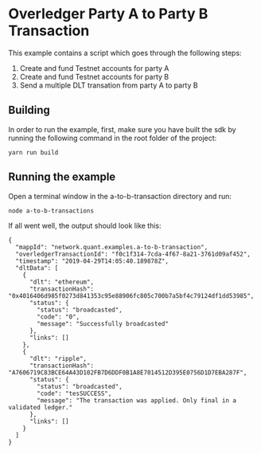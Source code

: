 # Overledger Party A to Party B Transaction

This example contains a script which goes through the following steps:
1. Create and fund Testnet accounts for party A
2. Create and fund Testnet accounts for party B
3. Send a multiple DLT transation from party A to party B

## Building

In order to run the example, first, make sure you have built the sdk by running the following command in the root folder of the project:

```
yarn run build
```

## Running the example

Open a terminal window in the a-to-b-transaction directory and run:

```
node a-to-b-transactions
```

If all went well, the output should look like this:

```
{
  "mappId": "network.quant.examples.a-to-b-transaction",
  "overledgerTransactionId": "f0c1f314-7cda-4f67-8a21-3761d09af452",
  "timestamp": "2019-04-29T14:05:40.189878Z",
  "dltData": [
    {
      "dlt": "ethereum",
      "transactionHash": "0x4016406d985f0273d841353c95e88906fc805c700b7a5bf4c79124df1dd53985",
      "status": {
        "status": "broadcasted",
        "code": "0",
        "message": "Successfully broadcasted"
      },
      "links": []
    },
    {
      "dlt": "ripple",
      "transactionHash": "A7606719C83BCE64A43D102FB7D6DDF0B1A8E7014512D395E0756D1D7EBA287F",
      "status": {
        "status": "broadcasted",
        "code": "tesSUCCESS",
        "message": "The transaction was applied. Only final in a validated ledger."
      },
      "links": []
    }
  ]
}
```
